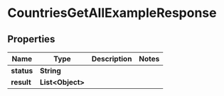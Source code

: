 

# CountriesGetAllExampleResponse


## Properties

| Name | Type | Description | Notes |
|------------ | ------------- | ------------- | -------------|
|**status** | **String** |  |  |
|**result** | **List&lt;Object&gt;** |  |  |



